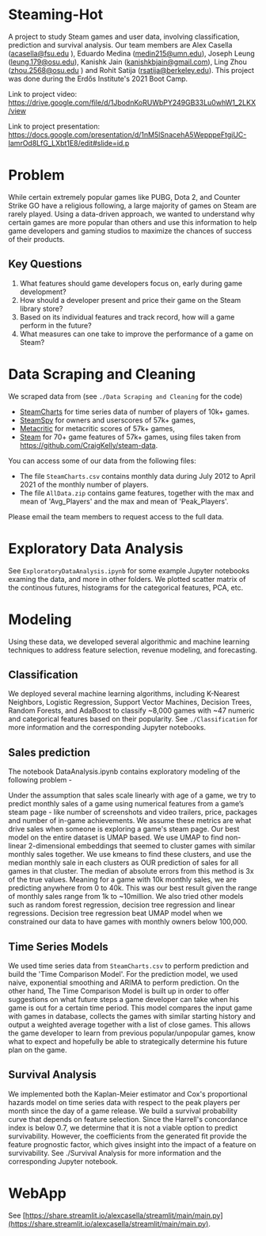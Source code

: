 # Steaming-Hot
A project to study Steam games and user data, involving classification, prediction and survival analysis. Our team members are Alex Casella (acasella@fsu.edu
), Eduardo Medina (medin215@umn.edu), Joseph Leung (leung.179@osu.edu), Kanishk Jain (kanishkbjain@gmail.com), Ling Zhou (zhou.2568@osu.edu
) and Rohit Satija (rsatija@berkeley.edu). This project was done during the Erdős Institute's 2021 Boot Camp.

Link to project video: https://drive.google.com/file/d/1JbodnKoRUWbPY249GB33Lu0whW1_2LKX/view

Link to project presentation: https://docs.google.com/presentation/d/1nM5lSnacehA5WepppeFtgiUC-IamrOd8LfG_LXbt1E8/edit#slide=id.p

# Problem
While certain extremely popular games like PUBG, Dota 2, and Counter Strike GO have a religious following, a large majority of games on Steam are rarely played. Using a data-driven approach, we wanted to understand why certain games are more popular than others and use this information to help game developers and gaming studios to maximize the chances of success of their products.

## Key Questions
1. What features should game developers focus on, early during game development?
2. How should a developer present and price their game on the Steam library store?
3. Based on its individual features and track record, how will a game perform in the future?
4. What measures can one take to improve the performance of a game on Steam?

# Data Scraping and Cleaning

We scraped data from (see ``./Data Scraping and Cleaning`` for the code)
- [SteamCharts](https://steamcharts.com/) for time series data of number of players of 10k+ games.
- [SteamSpy](https://steamspy.com/) for owners and userscores of 57k+ games, 
- [Metacritic](https://www.metacritic.com/) for metacritic scores of 57k+ games,
- [Steam](https://store.steampowered.com/) for 70+ game features of 57k+ games, using files taken from https://github.com/CraigKelly/steam-data.

You can access some of our data from the following files:
- The file `SteamCharts.csv` contains monthly data during July 2012 to April 2021 of the monthly number of players.
- The file `AllData.zip` contains game features, together with the max and mean of 'Avg_Players' and the max and mean of 'Peak_Players'.

Please email the team members to request access to the full data. 

# Exploratory Data Analysis

See ``ExploratoryDataAnalysis.ipynb`` for some example Jupyter notebooks examing the data, and more in other folders. We plotted scatter matrix of the continous futures, histograms for the categorical features, PCA, etc.

# Modeling
Using these data, we developed several algorithmic and machine learning techniques to address feature selection, revenue modeling, and forecasting.  

## Classification
We deployed several machine learning algorithms, including K-Nearest Neighbors, Logistic Regression, Support Vector Machines, Decision Trees, Random Forests, and AdaBoost to classify ~8,000 games with ~47 numeric and categorical features based on their popularity. See ``./Classification`` for more information and the corresponding Jupyter notebooks.

## Sales prediction 
The notebook DataAnalysis.ipynb contains exploratory modeling of the following problem -


Under the assumption that sales scale linearly with age of a game, we try to predict monthly sales of a game using numerical features from a game’s steam page - like number of screenshots and video trailers, price, packages and number of in-game achievements. We assume these metrics are what drive sales when someone is exploring a game's steam page. 
Our best model on the entire dataset is UMAP based. We use UMAP to find non-linear 2-dimensional embeddings that seemed to cluster games with similar monthly sales together. We use kmeans to find these clusters, and use the median monthly sale in each clusters as OUR prediction of sales for all games in that cluster. The median of absolute errors from this method is 3x of the true values. Meaning for a game with 10k monthly sales, we are predicting anywhere from 0 to 40k. This was our best result given the range of monthly sales range from 1k to ~10million.
We also tried other models such as random forest regression, decision tree regression and linear regressions. Decision tree regression beat UMAP model when we constrained our data to have games with monthly owners below 100,000.  

## Time Series Models

We used time series data from ``SteamCharts.csv`` to perform prediction and build the 'Time Comparison Model'. For the prediction model, we used naive, exponential smoothing and ARIMA to perform prediction. On the other hand, The Time Comparison Model is built up in order to offer suggestions on what future steps a game developer can take when his game is out for a certain time period. This model compares the input game with games in database, collects the games with similar starting history and output a weighted average together with a list of close games. This allows the game developer to learn from previous popular/unpopular games, know what to expect and hopefully be able to strategically determine his future plan on the game.

## Survival Analysis
We implemented both the  Kaplan-Meier estimator and Cox's proportional hazards model on time series data with respect to the peak players per month since the day of a game release. We build a survival probability curve that depends on feature selection. Since the Harrell's concordance index is below 0.7, we determine that it is not a viable option to predict survivability. However, the coefficients from the generated fit provide the feature prognostic factor, which gives insight into the impact of a feature on survivability. See ./Survival Analysis for more information and the corresponding Jupyter notebook.

# WebApp
See [https://share.streamlit.io/alexcasella/streamlit/main/main.py](https://share.streamlit.io/alexcasella/streamlit/main/main.py).
